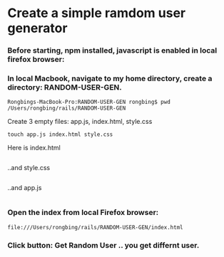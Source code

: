 # Create a simple ramdom user generator

### Before starting, npm installed, javascript is enabled in local firefox browser:

### In local Macbook, navigate to my home directory, create a directory: RANDOM-USER-GEN.

```
Rongbings-MacBook-Pro:RANDOM-USER-GEN rongbing$ pwd
/Users/rongbing/rails/RANDOM-USER-GEN
```

Create 3 empty files: app.js, index.html, style.css
```
touch app.js index.html style.css
```

Here is index.html
```

```
..and style.css
```

```
..and app.js
```

```

### Open the index from local Firefox browser:
```
file:///Users/rongbing/rails/RANDOM-USER-GEN/index.html
```

### Click button: Get Random User .. you get differnt user.

